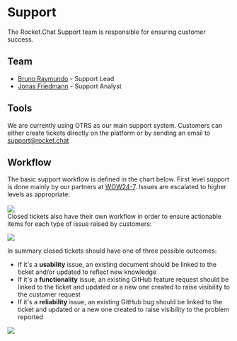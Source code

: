 # Support

The Rocket.Chat Support team is responsible for ensuring customer success.

## Team

- [Bruno Raymundo](https://open.rocket.chat/direct/bruno.raymundo) - Support Lead
- [Jonas Friedmann](https://open.rocket.chat/direct/frdmn) - Support Analyst

## Tools

We are currently using OTRS as our main support system. Customers can either create tickets directly on the platform or by sending an email to [support@rocket.chat](mailto:support@rocket.chat)

## Workflow

The basic support workflow is defined in the chart below. First level support is done mainly by our partners at [WOW24-7](https://wow24-7.io/). Issues are escalated to higher levels as appropriate:
<br>
<br>
![](https://rocket.chat/handbook/images/support/support_flow.svg)
<br>
Closed tickets also have their own workflow in order to ensure actionable items for each type of issue raised by customers:

![](ttps://rocket.chat/handbook/images/support/support_closed.svg)

In summary closed tickets should have one of three possible outcomes:

- If it's a **usability** issue, an existing document should be linked to the ticket and/or updated to reflect new knowledge
- If it's a **functionality** issue, an existing GitHub feature request should be linked to the ticket and updated or a new one created to raise visibility to the customer request
- If it's a **reliability** issue, an existing GitHub bug should be linked to the ticket and updated or a new one created to raise visibility to the problem reported

![](ttps://rocket.chat/handbook/images/support/support_paths.svg)
